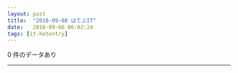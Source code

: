```yaml
---
layout: post
title:  "2018-09-08 はてぶIT"
date:   2018-09-08 06:02:24
tags: [it-hotentry]
---
```

0 件のデータあり

<hr>
